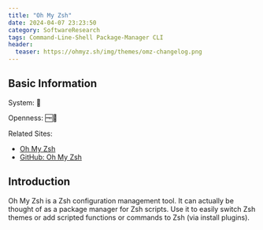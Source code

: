 ```yaml
---
title: "Oh My Zsh"
date: 2024-04-07 23:23:50
category: SoftwareResearch
tags: Command-Line-Shell Package-Manager CLI
header:
  teaser: https://ohmyz.sh/img/themes/omz-changelog.png
---
```


## Basic Information

System: 🐧

Openness: 🆓📖

Related Sites:

* [Oh My Zsh](https://ohmyz.sh/)
* [GitHub: Oh My Zsh](https://github.com/ohmyzsh/ohmyzsh)

## Introduction

Oh My Zsh is a Zsh configuration management tool. It can actually be thought of as a package manager for Zsh scripts. Use it to easily switch Zsh themes or add scripted functions or commands to Zsh (via install plugins).
